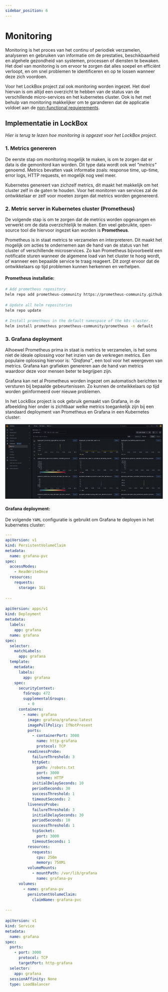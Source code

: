 ```yaml
---
sidebar_position: 6
---
```

# Monitoring
Monitoring is het proces van het continu of periodiek verzamelen, analyseren en gebruiken van informatie om de prestaties, beschikbaarheid en algehele gezondheid van systemen, processen of diensten te bewaken. Het doel van monitoring is om ervoor te zorgen dat alles soepel en efficiënt verloopt, en om snel problemen te identificeren en op te lossen wanneer deze zich voordoen.

Voor het LockBox project zal ook monitoring worden ingezet. Het doel hiervan is om altijd een overzicht te hebben van de status van de verschillende micro-services en het kubernetes cluster. Ook is het met behulp van monitoring  makkelijker om te garanderen dat de applicatie voldoet aan de [non-functional requierements](https://rikdgd.github.io/rikdegoede-s6-docs/docs/Application-Design/analyse-document#non-functional-requirements). 

## Implementatie in LockBox
*Hier is terug te lezen hoe monitoring is opgezet voor het LockBox project.*

### 1. Metrics genereren
De eerste stap om monitoring mogelijk te maken, is om te zorgen dat er data is die gemonitord kan worden. Dit type data wordt ook wel *"metrics"* genoemd. Metrics bevatten vaak informatie zoals: response time, up-time, error logs, HTTP requests, en mogelijk nog veel meer. 

Kubernetes genereert van zichzelf metrics, dit maakt het makkelijk om het cluster zelf in de gaten te houden. Voor het monitoren van services zal de ontwikkelaar er zelf voor moeten zorgen dat metrics worden gegenereerd. 

### 2. Metric server in Kubernetes cluster (Prometheus)
De volgende stap is om te zorgen dat de metrics worden opgevangen en verwerkt om de data overzichtelijk te maken. Een veel gebruikte, open-source tool die hiervoor ingezet kan worden is **Prometheus**. 

Prometheus is in staat metrics te verzamelen en interpreteren. Dit maakt het mogelijk om acties te ondernemen aan de hand van de status van het cluster of verschillende microservices. Zo kan Prometheus bijvoorbeeld een notificatie sturen wanneer de algemene load van het cluster te hoog wordt, of wanneer een bepaalde service te traag reageert. Dit zorgt ervoor dat de ontwikkelaars op tijd problemen kunnen herkennen en verhelpen. 

#### Prometheus installatie:
```sh
# Add prometheus repository
helm repo add prometheus-community https://prometheus-community.github.io/helm-charts

# Update all helm repositories
helm repo update

# Install prometheus in the default namespace of the k8s cluster.
helm install prometheus prometheus-community/prometheus -n default

```

### 3. Grafana deployment
Alhoewel Prometheus prima in staat is metrics te verzamelen, is het soms niet de ideale oplossing voor het inzien van de verkregen metrics. Een populaire oplossing hiervoor is: *"Grafana"*, een tool voor het weergeven van metrics. Grafana kan grafieken genereren aan de hand van metrics waardoor deze voor mensen beter te begrijpen zijn. 

Grafana kan net al Prometheus worden ingezet om automatisch berichten te versturen bij bepaalde gebeurtenissen. Zo kunnen de ontwikkelaars op tijd worden geïnformeerd over nieuwe problemen. 


In het LockBox project is ook gebruik gemaakt van Grafana, in de afbeelding hier onder is zichtbaar welke metrics toegankelijk zijn bij een standaard deployment van Prometheus en Grafana in een Kubernetes cluster: 

![grafana metrics](./grafana-metrics.png)

#### Grafana deployment:
De volgende `YAML` configuratie is gebruikt om Grafana te deployen in het kubernetes cluster:

```yaml
---
apiVersion: v1
kind: PersistentVolumeClaim
metadata:
  name: grafana-pvc
spec:
  accessModes:
    - ReadWriteOnce
  resources:
    requests:
      storage: 1Gi
      
---

apiVersion: apps/v1
kind: Deployment
metadata:
  labels:
    app: grafana
  name: grafana
spec:
  selector:
    matchLabels:
      app: grafana
  template:
    metadata:
      labels:
        app: grafana
    spec:
      securityContext:
        fsGroup: 472
        supplementalGroups:
          - 0
      containers:
        - name: grafana
          image: grafana/grafana:latest
          imagePullPolicy: IfNotPresent
          ports:
            - containerPort: 3000
              name: http-grafana
              protocol: TCP
          readinessProbe:
            failureThreshold: 3
            httpGet:
              path: /robots.txt
              port: 3000
              scheme: HTTP
            initialDelaySeconds: 10
            periodSeconds: 30
            successThreshold: 1
            timeoutSeconds: 2
          livenessProbe:
            failureThreshold: 3
            initialDelaySeconds: 30
            periodSeconds: 10
            successThreshold: 1
            tcpSocket:
              port: 3000
            timeoutSeconds: 1
          resources:
            requests:
              cpu: 250m
              memory: 750Mi
          volumeMounts:
            - mountPath: /var/lib/grafana
              name: grafana-pv
      volumes:
        - name: grafana-pv
          persistentVolumeClaim:
            claimName: grafana-pvc
            
---

apiVersion: v1
kind: Service
metadata:
  name: grafana
spec:
  ports:
    - port: 3000
      protocol: TCP
      targetPort: http-grafana
  selector:
    app: grafana
  sessionAffinity: None
  type: LoadBalancer
```
